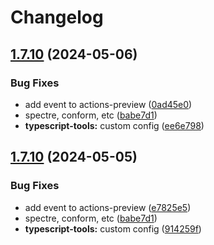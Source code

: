 # Changelog

## [1.7.10](https://github.com/rubiin/init.lua/compare/v1.7.9...v1.7.10) (2024-05-06)


### Bug Fixes

* add event to actions-preview ([0ad45e0](https://github.com/rubiin/init.lua/commit/0ad45e0810c45dab1ff2b7ca4199291a5916dcb8))
* spectre, conform, etc ([babe7d1](https://github.com/rubiin/init.lua/commit/babe7d128fec8c3341777f35da931acc7ac772d0))
* **typescript-tools:** custom config ([ee6e798](https://github.com/rubiin/init.lua/commit/ee6e7986a727508e00db9710ffaa7957ae1f8ac4))

## [1.7.10](https://github.com/rubiin/init.lua/compare/v1.7.9...v1.7.10) (2024-05-05)


### Bug Fixes

* add event to actions-preview ([e7825e5](https://github.com/rubiin/init.lua/commit/e7825e5166523e5928ef1e01c0ba8fd84ced68a5))
* spectre, conform, etc ([babe7d1](https://github.com/rubiin/init.lua/commit/babe7d128fec8c3341777f35da931acc7ac772d0))
* **typescript-tools:** custom config ([914259f](https://github.com/rubiin/init.lua/commit/914259fdb477733ebf78d347e185542aca68bcda))

